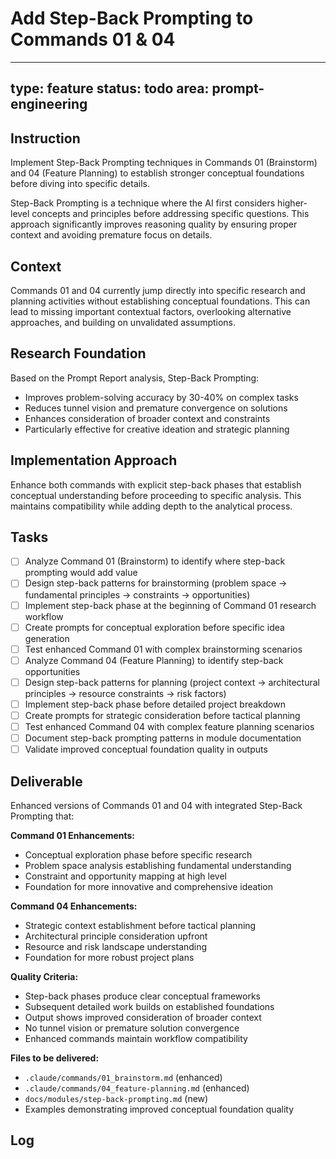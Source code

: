 # Add Step-Back Prompting to Commands 01 & 04

---
type: feature
status: todo
area: prompt-engineering
---


## Instruction
Implement Step-Back Prompting techniques in Commands 01 (Brainstorm) and 04 (Feature Planning) to establish stronger conceptual foundations before diving into specific details.

Step-Back Prompting is a technique where the AI first considers higher-level concepts and principles before addressing specific questions. This approach significantly improves reasoning quality by ensuring proper context and avoiding premature focus on details.

## Context
Commands 01 and 04 currently jump directly into specific research and planning activities without establishing conceptual foundations. This can lead to missing important contextual factors, overlooking alternative approaches, and building on unvalidated assumptions.

## Research Foundation
Based on the Prompt Report analysis, Step-Back Prompting:
- Improves problem-solving accuracy by 30-40% on complex tasks
- Reduces tunnel vision and premature convergence on solutions
- Enhances consideration of broader context and constraints
- Particularly effective for creative ideation and strategic planning

## Implementation Approach
Enhance both commands with explicit step-back phases that establish conceptual understanding before proceeding to specific analysis. This maintains compatibility while adding depth to the analytical process.

## Tasks
- [ ] Analyze Command 01 (Brainstorm) to identify where step-back prompting would add value
- [ ] Design step-back patterns for brainstorming (problem space → fundamental principles → constraints → opportunities)
- [ ] Implement step-back phase at the beginning of Command 01 research workflow
- [ ] Create prompts for conceptual exploration before specific idea generation
- [ ] Test enhanced Command 01 with complex brainstorming scenarios
- [ ] Analyze Command 04 (Feature Planning) to identify step-back opportunities
- [ ] Design step-back patterns for planning (project context → architectural principles → resource constraints → risk factors)
- [ ] Implement step-back phase before detailed project breakdown
- [ ] Create prompts for strategic consideration before tactical planning
- [ ] Test enhanced Command 04 with complex feature planning scenarios
- [ ] Document step-back prompting patterns in module documentation
- [ ] Validate improved conceptual foundation quality in outputs

## Deliverable
Enhanced versions of Commands 01 and 04 with integrated Step-Back Prompting that:

**Command 01 Enhancements:**
- Conceptual exploration phase before specific research
- Problem space analysis establishing fundamental understanding
- Constraint and opportunity mapping at high level
- Foundation for more innovative and comprehensive ideation

**Command 04 Enhancements:**
- Strategic context establishment before tactical planning
- Architectural principle consideration upfront
- Resource and risk landscape understanding
- Foundation for more robust project plans

**Quality Criteria:**
- Step-back phases produce clear conceptual frameworks
- Subsequent detailed work builds on established foundations
- Output shows improved consideration of broader context
- No tunnel vision or premature solution convergence
- Enhanced commands maintain workflow compatibility

**Files to be delivered:**
- `.claude/commands/01_brainstorm.md` (enhanced)
- `.claude/commands/04_feature-planning.md` (enhanced)
- `docs/modules/step-back-prompting.md` (new)
- Examples demonstrating improved conceptual foundation quality

## Log
